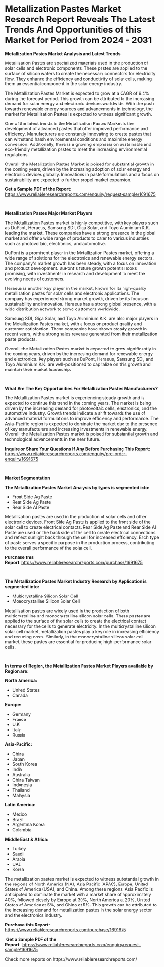 <p><h1>Metallization Pastes Market Research Report Reveals The Latest Trends And Opportunities of this Market for Period from 2024 - 2031</h1></p><p><strong>Metallization Pastes Market Analysis and Latest Trends</strong></p>
<p><p>Metallization Pastes are specialized materials used in the production of solar cells and electronic components. These pastes are applied to the surface of silicon wafers to create the necessary connectors for electricity flow. They enhance the efficiency and conductivity of solar cells, making them an essential component in the solar energy industry.</p><p>The Metallization Pastes Market is expected to grow at a CAGR of 9.4% during the forecast period. This growth can be attributed to the increasing demand for solar energy and electronic devices worldwide. With the push towards renewable energy sources and advancements in technology, the market for Metallization Pastes is expected to witness significant growth.</p><p>One of the latest trends in the Metallization Pastes Market is the development of advanced pastes that offer improved performance and efficiency. Manufacturers are constantly innovating to create pastes that can withstand harsh environmental conditions and maximize energy conversion. Additionally, there is a growing emphasis on sustainable and eco-friendly metallization pastes to meet the increasing environmental regulations.</p><p>Overall, the Metallization Pastes Market is poised for substantial growth in the coming years, driven by the increasing adoption of solar energy and electronic devices globally. Innovations in paste formulations and a focus on sustainability are expected to further propel market expansion.</p></p>
<p><strong>Get a Sample PDF of the Report:&nbsp;</strong> <a href="https://www.reliableresearchreports.com/enquiry/request-sample/1691675">https://www.reliableresearchreports.com/enquiry/request-sample/1691675</a></p>
<p>&nbsp;</p>
<p><strong>Metallization Pastes Major Market Players</strong></p>
<p><p>The Metallization Pastes market is highly competitive, with key players such as DuPont, Heraeus, Samsung SDI, Giga Solar, and Toyo Aluminium K.K. leading the market. These companies have a strong presence in the global market and offer a wide range of products to cater to various industries such as photovoltaic, electronics, and automotive.</p><p>DuPont is a prominent player in the Metallization Pastes market, offering a wide range of solutions for the electronics and renewable energy sectors. The company's market growth has been steady, with a focus on innovation and product development. DuPont's future growth potential looks promising, with investments in research and development to meet the evolving needs of customers.</p><p>Heraeus is another key player in the market, known for its high-quality metallization pastes for solar cells and electronic applications. The company has experienced strong market growth, driven by its focus on sustainability and innovation. Heraeus has a strong global presence, with a wide distribution network to serve customers worldwide.</p><p>Samsung SDI, Giga Solar, and Toyo Aluminium K.K. are also major players in the Metallization Pastes market, with a focus on product quality and customer satisfaction. These companies have shown steady growth in recent years, with a strong sales revenue generated from their metallization paste products.</p><p>Overall, the Metallization Pastes market is expected to grow significantly in the coming years, driven by the increasing demand for renewable energy and electronics. Key players such as DuPont, Heraeus, Samsung SDI, and Toyo Aluminium K.K. are well-positioned to capitalize on this growth and maintain their market leadership.</p></p>
<p>&nbsp;</p>
<p><strong>What Are The Key Opportunities For Metallization Pastes Manufacturers?</strong></p>
<p><p>The Metallization Pastes market is experiencing steady growth and is expected to continue this trend in the coming years. The market is being driven by the increasing demand for photovoltaic cells, electronics, and the automotive industry. Growth trends indicate a shift towards the use of advanced material formulations to improve efficiency and performance. The Asia-Pacific region is expected to dominate the market due to the presence of key manufacturers and increasing investments in renewable energy. Overall, the Metallization Pastes market is poised for substantial growth and technological advancements in the near future.</p></p>
<p><strong>Inquire or Share Your Questions If Any Before Purchasing This Report:</strong> <a href="https://www.reliableresearchreports.com/enquiry/pre-order-enquiry/1691675">https://www.reliableresearchreports.com/enquiry/pre-order-enquiry/1691675</a></p>
<p>&nbsp;</p>
<p><strong>Market Segmentation</strong></p>
<p><strong>The Metallization Pastes Market Analysis by types is segmented into:</strong></p>
<p><ul><li>Front Side Ag Paste</li><li>Rear Side Ag Paste</li><li>Rear Side Al Paste</li></ul></p>
<p><p>Metallization pastes are used in the production of solar cells and other electronic devices. Front Side Ag Paste is applied to the front side of the solar cell to create electrical contacts. Rear Side Ag Paste and Rear Side Al Paste are used on the back side of the cell to create electrical connections and reflect sunlight back through the cell for increased efficiency. Each type of paste serves a specific purpose in the production process, contributing to the overall performance of the solar cell.</p></p>
<p><strong>Purchase this Report:&nbsp;</strong><a href="https://www.reliableresearchreports.com/purchase/1691675">https://www.reliableresearchreports.com/purchase/1691675</a></p>
<p>&nbsp;</p>
<p><strong>The Metallization Pastes Market Industry Research by Application is segmented into:</strong></p>
<p><ul><li>Multicrystalline Silicon Solar Cell</li><li>Monocrystalline Silicon Solar Cell</li></ul></p>
<p><p>Metallization pastes are widely used in the production of both multicrystalline and monocrystalline silicon solar cells. These pastes are applied to the surface of the solar cells to create the electrical contact necessary for the cells to generate electricity. In the multicrystalline silicon solar cell market, metallization pastes play a key role in increasing efficiency and reducing costs. Similarly, in the monocrystalline silicon solar cell market, these pastes are essential for producing high-performance solar cells.</p></p>
<p>&nbsp;</p>
<p><strong>In terms of Region, the Metallization Pastes Market Players available by Region are:</strong></p>
<p>
    <p> <strong> North America: </strong>
        <ul>
            <li>United States</li>
            <li>Canada</li>
        </ul>
        </p> 
    <p> <strong> Europe: </strong>
        <ul>
            <li>Germany</li>
            <li>France</li>
            <li>U.K.</li>
            <li>Italy</li>
            <li>Russia</li>
        </ul>
        </p> 
    <p> <strong> Asia-Pacific: </strong>
        <ul>
            <li>China</li>
            <li>Japan</li>
            <li>South Korea</li>
            <li>India</li>
            <li>Australia</li>
            <li>China Taiwan</li>
            <li>Indonesia</li>
            <li>Thailand</li>
            <li>Malaysia</li>
        </ul>
        </p> 
    <p> <strong> Latin America: </strong>
        <ul>
            <li>Mexico</li>
            <li>Brazil</li>
            <li>Argentina Korea</li>
            <li>Colombia</li>
        </ul>
        </p> 
    <p> <strong> Middle East & Africa: </strong>
        <ul>
            <li>Turkey</li>
            <li>Saudi</li>
            <li>Arabia</li>
            <li>UAE</li>
            <li>Korea</li>
        </ul>
    </p>
    </p>
<p><p>The metallization pastes market is expected to witness substantial growth in the regions of North America (NA), Asia Pacific (APAC), Europe, United States of America (USA), and China. Among these regions, Asia Pacific is anticipated to dominate the market with a market share of approximately 40%, followed closely by Europe at 30%, North America at 20%, United States of America at 5%, and China at 5%. This growth can be attributed to the increasing demand for metallization pastes in the solar energy sector and the electronics industry.</p></p>
<p><strong>Purchase this Report: </strong><a href="https://www.reliableresearchreports.com/purchase/1691675">https://www.reliableresearchreports.com/purchase/1691675</a></p>
<p>&nbsp;<strong>Get a Sample PDF of the Report:&nbsp;&nbsp;</strong><a href="https://www.reliableresearchreports.com/enquiry/request-sample/1691675">https://www.reliableresearchreports.com/enquiry/request-sample/1691675</a></p>
<p><strong></strong></p>
<p>Check more reports on https://www.reliableresearchreports.com/</p>